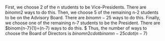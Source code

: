 First, we choose 2 of the n students to be Vice-Presidents. There are $binom{n}{2}$ ways to do this. 
Then, we choose 5 of the remaining n-2 students to be on the Advisory Board. There are $binom{n-2}{5}$ ways to do this. 
Finally, we choose one of the remaining n-7 students to be the President. There are $binom{n-7}{1}=(n-7) ways to do this. $ 
Thus, the number of ways to choose the Board of Directors is $binom{n}{2} cdot binom{n-2}{5} cdot (n-7)$
